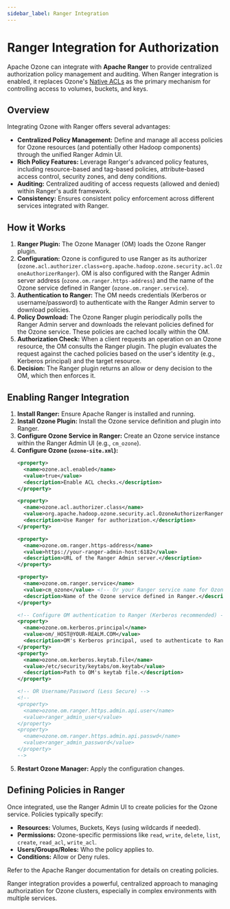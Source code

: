 ```yaml
---
sidebar_label: Ranger Integration
---
```


# Ranger Integration for Authorization

Apache Ozone can integrate with **Apache Ranger** to provide centralized authorization policy management and auditing. When Ranger integration is enabled, it replaces Ozone's [Native ACLs](./01-native-acls.md) as the primary mechanism for controlling access to volumes, buckets, and keys.

## Overview

Integrating Ozone with Ranger offers several advantages:

*   **Centralized Policy Management:** Define and manage all access policies for Ozone resources (and potentially other Hadoop components) through the unified Ranger Admin UI.
*   **Rich Policy Features:** Leverage Ranger's advanced policy features, including resource-based and tag-based policies, attribute-based access control, security zones, and deny conditions.
*   **Auditing:** Centralized auditing of access requests (allowed and denied) within Ranger's audit framework.
*   **Consistency:** Ensures consistent policy enforcement across different services integrated with Ranger.

## How it Works

1.  **Ranger Plugin:** The Ozone Manager (OM) loads the Ozone Ranger plugin.
2.  **Configuration:** Ozone is configured to use Ranger as its authorizer (`ozone.acl.authorizer.class=org.apache.hadoop.ozone.security.acl.OzoneAuthorizerRanger`). OM is also configured with the Ranger Admin server address (`ozone.om.ranger.https-address`) and the name of the Ozone service defined in Ranger (`ozone.om.ranger.service`).
3.  **Authentication to Ranger:** The OM needs credentials (Kerberos or username/password) to authenticate with the Ranger Admin server to download policies.
4.  **Policy Download:** The Ozone Ranger plugin periodically polls the Ranger Admin server and downloads the relevant policies defined for the Ozone service. These policies are cached locally within the OM.
5.  **Authorization Check:** When a client requests an operation on an Ozone resource, the OM consults the Ranger plugin. The plugin evaluates the request against the cached policies based on the user's identity (e.g., Kerberos principal) and the target resource.
6.  **Decision:** The Ranger plugin returns an allow or deny decision to the OM, which then enforces it.

## Enabling Ranger Integration

1.  **Install Ranger:** Ensure Apache Ranger is installed and running.
2.  **Install Ozone Plugin:** Install the Ozone service definition and plugin into Ranger.
3.  **Configure Ozone Service in Ranger:** Create an Ozone service instance within the Ranger Admin UI (e.g., `cm_ozone`).
4.  **Configure Ozone (`ozone-site.xml`):**
    ```xml
    <property>
      <name>ozone.acl.enabled</name>
      <value>true</value>
      <description>Enable ACL checks.</description>
    </property>

    <property>
      <name>ozone.acl.authorizer.class</name>
      <value>org.apache.hadoop.ozone.security.acl.OzoneAuthorizerRanger</value>
      <description>Use Ranger for authorization.</description>
    </property>

    <property>
      <name>ozone.om.ranger.https-address</name>
      <value>https://your-ranger-admin-host:6182</value>
      <description>URL of the Ranger Admin server.</description>
    </property>

    <property>
      <name>ozone.om.ranger.service</name>
      <value>cm_ozone</value> <!-- Or your Ranger service name for Ozone -->
      <description>Name of the Ozone service defined in Ranger.</description>
    </property>

    <!-- Configure OM authentication to Ranger (Kerberos recommended) -->
    <property>
      <name>ozone.om.kerberos.principal</name>
      <value>om/_HOST@YOUR-REALM.COM</value>
      <description>OM's Kerberos principal, used to authenticate to Ranger.</description>
    </property>
    <property>
      <name>ozone.om.kerberos.keytab.file</name>
      <value>/etc/security/keytabs/om.keytab</value>
      <description>Path to OM's keytab file.</description>
    </property>

    <!-- OR Username/Password (Less Secure) -->
    <!--
    <property>
      <name>ozone.om.ranger.https.admin.api.user</name>
      <value>ranger_admin_user</value>
    </property>
    <property>
      <name>ozone.om.ranger.https.admin.api.passwd</name>
      <value>ranger_admin_password</value>
    </property>
    -->
    ```
5.  **Restart Ozone Manager:** Apply the configuration changes.

## Defining Policies in Ranger

Once integrated, use the Ranger Admin UI to create policies for the Ozone service. Policies typically specify:

*   **Resources:** Volumes, Buckets, Keys (using wildcards if needed).
*   **Permissions:** Ozone-specific permissions like `read`, `write`, `delete`, `list`, `create`, `read_acl`, `write_acl`.
*   **Users/Groups/Roles:** Who the policy applies to.
*   **Conditions:** Allow or Deny rules.

Refer to the Apache Ranger documentation for details on creating policies.

Ranger integration provides a powerful, centralized approach to managing authorization for Ozone clusters, especially in complex environments with multiple services.
